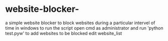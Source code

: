 # website-blocker-
a simple website blocker to block websites during a particular intervel of time in windows
to run the script open cmd as administrator and run 'python test.pyw'
to add websites to be blocked edit website_list
